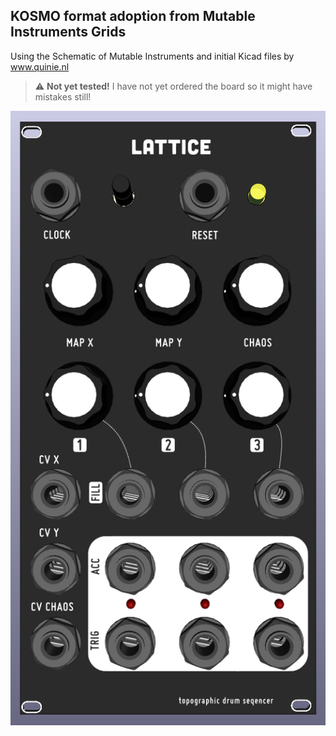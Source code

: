 ## KOSMO format adoption from Mutable Instruments Grids

Using the Schematic of Mutable Instruments and initial Kicad files by www.quinie.nl

> :warning: **Not yet tested!**
I have not yet ordered the board so it might have mistakes still!

![](./img/panel_render.png)
